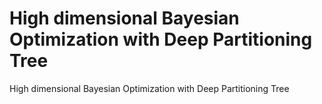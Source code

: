 # High dimensional Bayesian Optimization with Deep Partitioning Tree
High dimensional Bayesian Optimization with Deep Partitioning Tree
